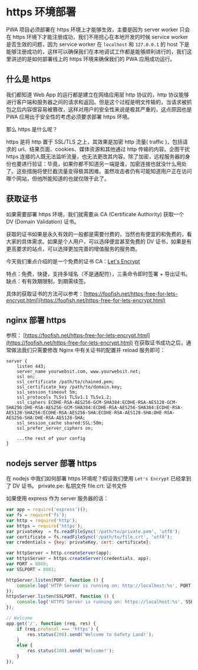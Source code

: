 # https 环境部署

PWA 项目必须部署在 https 环境上才能够生效，主要是因为 server worker 只会在 https 环境下才能注册成功，我们不用担心在本地开发的时候 service worker 是否生效的问题，因为 service worker 在 `localhost` 和 `127.0.0.1` 的 host 下是能够注册成功的，这样可以确保我们在本地调试工作都是能够顺利进行的，我们这里讲述的是如何部署线上的 https 环境来确保我们的 PWA 应用成功运行。

## 什么是 https

我们都知道 Web App 的运行都是建立在网络应用层 http 协议的，http 协议能够进行客户端和服务器之间的请求和返回。但是这个过程是明文传输的，当请求被抓包之后内容很容易被篡改，这样对用户的安全性来说是极其严重的，这点原因也是 PWA 应用出于安全性的考虑必须要求部署 https 环境。

那么 https 是什么呢？

https 是将 http 置于 SSL/TLS 之上，其效果是加密 http 流量( traffic )，包括请求的 url、结果页面、cookies、媒体资源和其他通过 http 传输的内容。企图干扰 https 连接的人既无法监听流量，也无法更改其内容。除了加密，远程服务器的身份也要进行验证：毕竟，如果你都不知道另一端是谁，加密连接也就没什么用处了。这些措施将使拦截流量变得极其困难。虽然攻击者仍有可能知道用户正在访问哪个网站，但他所能知道的也就仅限于此了。



## 获取证书

如果需要部署 https 环境，我们就需要从 CA (Certificate Authority) 获取一个 DV (Domain Validation) 证书。

获取的证书如果是永久有效的一般都是需要付费的，当然也有便宜的和免费的，看大家的具体需求。如果是个人用户，可以选择便宜甚至免费的 DV 证书，如果是有更高要求的站点，可以选择更加完善的增值服务的服务商。

今天我们重点介绍的是一个免费的证书 CA：[Let's Encrypt](https://letsencrypt.org/)

特点：免费，快捷，支持多域名（不是通配符），三条命令即时签署 + 导出证书。
缺点：有有效期限制，到期需续签。

具体的获取证书的方法可以参考：[https://foofish.net/https-free-for-lets-encrypt.html](https://foofish.net/https-free-for-lets-encrypt.html)



## nginx 部署 https

参照： [https://foofish.net/https-free-for-lets-encrypt.html](https://foofish.net/https-free-for-lets-encrypt.html)
在获取证书成功之后，通常做法我们只需要修改 Nginx 中有关证书的配置并 reload 服务即可：

```nginx
server {
    listen 443;
    server_name yourwebsit.com, www.yourwebsit.net;
    ssl on;
    ssl_certificate /path/to/chained.pem;
    ssl_certificate_key /path/to/domain.key;
    ssl_session_timeout 5m;
    ssl_protocols TLSv1 TLSv1.1 TLSv1.2;
    ssl_ciphers ECDHE-RSA-AES256-GCM-SHA384:ECDHE-RSA-AES128-GCM-SHA256:DHE-RSA-AES256-GCM-SHA384:ECDHE-RSA-AES256-SHA384:ECDHE-RSA-AES128-SHA256:ECDHE-RSA-AES256-SHA:ECDHE-RSA-AES128-SHA:DHE-RSA-AES256-SHA:DHE-RSA-AES128-SHA;
    ssl_session_cache shared:SSL:50m;
    ssl_prefer_server_ciphers on;

    ...the rest of your config
}
```

## nodejs server 部署 https

在 nodejs 中我们如何部署 https 环境呢？假设我们使用 `Let's Encrypt` 已经拿到了 DV 证书。
private.pe: 私钥文件
file.crt: 证书文件

如果使用 express 作为 server 服务器的话：

```javascript
var app = require('express')();
var fs = require('fs');
var http = require('http');
var https = require('https');
var privateKey  = fs.readFileSync('/path/to/private.pem', 'utf8');
var certificate = fs.readFileSync('/path/to/file.crt', 'utf8');
var credentials = {key: privateKey, cert: certificate};

var httpServer = http.createServer(app);
var httpsServer = https.createServer(credentials, app);
var PORT = 8080;
var SSLPORT = 8081;

httpServer.listen(PORT, function () {
    console.log('HTTP Server is running on: http://localhost:%s', PORT);
});
httpsServer.listen(SSLPORT, function () {
    console.log('HTTPS Server is running on: https://localhost:%s', SSLPORT);
});

// Welcome
app.get('/', function (req, res) {
    if (req.protocol === 'https') {
        res.status(200).send('Welcome to Safety Land!');
    }
    else {
        res.status(200).send('Welcome!');
    }
});
```